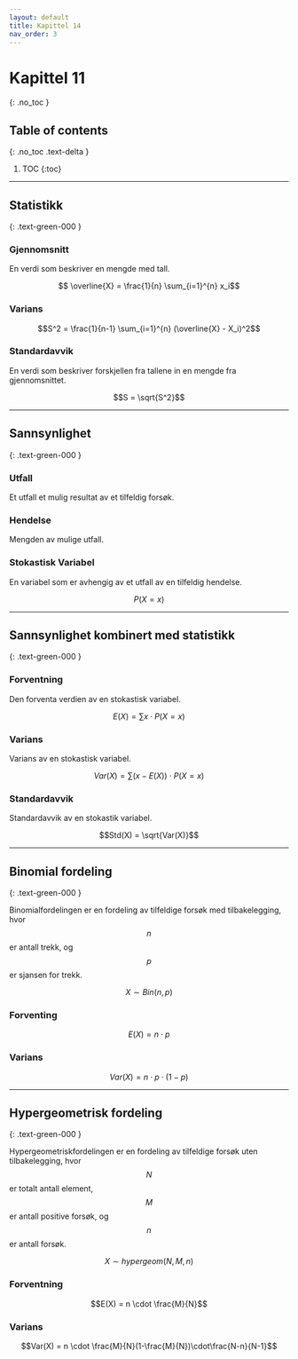 ```yaml
---
layout: default
title: Kapittel 14
nav_order: 3
---
```


# Kapittel 11
{: .no_toc }
## Table of contents
{: .no_toc .text-delta }

1. TOC
{:toc}

---

## Statistikk
{: .text-green-000 }

### Gjennomsnitt

En verdi som beskriver en mengde med tall.

$$ \overline{X} = \frac{1}{n} \sum_{i=1}^{n} x_i$$

### Varians

$$S^2 = \frac{1}{n-1} \sum_{i=1}^{n} (\overline{X} - X_i)^2$$

### Standardavvik

En verdi som beskriver forskjellen fra tallene in en mengde fra gjennomsnittet.

$$S = \sqrt{S^2}$$

---

## Sannsynlighet
{: .text-green-000 }

### Utfall

Et utfall et mulig resultat av et tilfeldig forsøk.

### Hendelse

Mengden av mulige utfall.

### Stokastisk Variabel

En variabel som er avhengig av et utfall av en tilfeldig hendelse.

$$P(X=x)$$

---

## Sannsynlighet kombinert med statistikk
{: .text-green-000 }

### Forventning

Den forventa verdien av en stokastisk variabel.

$$E(X) = \sum x \cdot P(X=x)$$

### Varians

Varians av en stokastisk variabel.

$$Var(X) = \sum (x-E(X))\cdot P(X=x)$$

### Standardavvik

Standardavvik av en stokastik variabel.

$$Std(X) = \sqrt{Var(X)}$$

---

## Binomial fordeling
{: .text-green-000 }

Binomialfordelingen er en fordeling av tilfeldige forsøk med tilbakelegging, hvor $$n$$ er antall trekk, og $$p$$ er sjansen for trekk.

$$X \sim Bin(n,p)$$

### Forventing

$$E(X) = n\cdot p$$

### Varians

$$Var(X) = n\cdot p \cdot (1-p)$$

---

## Hypergeometrisk fordeling
{: .text-green-000 }

Hypergeometriskfordelingen er en fordeling av tilfeldige forsøk uten tilbakelegging, hvor $$N$$ er totalt antall element, $$M$$ er antall positive forsøk, og $$n$$ er antall forsøk.

$$X \sim hypergeom(N,M,n)$$

### Forventning

$$E(X) = n \cdot \frac{M}{N}$$

### Varians

$$Var(X) = n \cdot \frac{M}{N}(1-\frac{M}{N})\cdot\frac{N-n}{N-1}$$

<script type="text/javascript" id="MathJax-script" async src="https://cdn.jsdelivr.net/npm/mathjax@3/es5/tex-mml-chtml.js"></script>
<script>
  MathJax = {
      options: {
        enableMenu: false
      }
    }
</script>